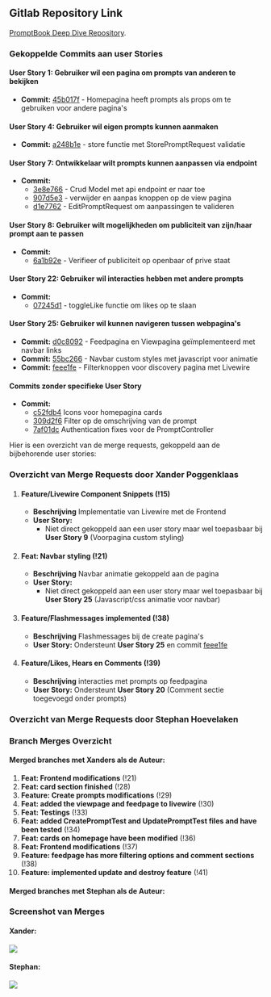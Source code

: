 ## Gitlab Repository Link

[PromptBook Deep Dive Repository](https://github.com/s-hoevelaken/prompt-book).

### Gekoppelde Commits aan user Stories

#### User Story 1: Gebruiker wil een pagina om prompts van anderen te bekijken

- **Commit:** [45b017f](https://github.com/s-hoevelaken/prompt-book/commit/45b017fbeef42845fd4f8a107e26855f40fe3fe6) - Homepagina heeft prompts als props om te gebruiken voor andere pagina's


#### User Story 4: Gebruiker wil eigen prompts kunnen aanmaken

- **Commit:** [a248b1e](https://github.com/s-hoevelaken/prompt-book/commit/a248b1ec0082e73430cbb4966a1b55b4a6c91a7f) - store functie met StorePromptRequest validatie


 #### User Story 7: Ontwikkelaar wilt prompts kunnen aanpassen via endpoint

- **Commit:** 
    - [3e8e766](https://github.com/s-hoevelaken/prompt-book/commit/3e8e76660a849f6897a72ece6f3c3f06c8019e2d) - Crud Model met api endpoint er naar toe
    - [907d5e3](https://github.com/s-hoevelaken/prompt-book/commit/907d5e322fb32475d8345ea869ab3c3d56b8e32f) - verwijder en aanpas knoppen op de view pagina
    - [d1e7762](https://github.com/s-hoevelaken/prompt-book/commit/d1e776221f67c5b003d4f135d7d28d54314104e3) - EditPromptRequest om aanpassingen te valideren

#### User Story 8: Gebruiker wilt mogelijkheden om publiciteit van zijn/haar prompt aan te passen

- **Commit:** 
    - [6a1b92e](https://github.com/s-hoevelaken/prompt-book/commit/6a1b92ec543d8b54a4dfa9047ad3e758a5236d2b) - Verifieer of publiciteit op openbaar of prive staat


#### User Story 22: Gebruiker wil interacties hebben met andere prompts

- **Commit:** 
    - [07245d1](https://github.com/s-hoevelaken/prompt-book/commit/07245d16ff925d1535af315cf8d77f0d74e8011f) - toggleLike functie om likes op te slaan

#### User Story 25: Gebruiker wil kunnen navigeren tussen webpagina's

- **Commit:** [d0c8092](https://github.com/s-hoevelaken/prompt-book/commit/d0c80927b7b2cfe8622ec469f2178ed880354c1f) - Feedpagina en Viewpagina geïmplementeerd met navbar links 
 - **Commit:** [55bc266](https://github.com/s-hoevelaken/prompt-book/commit/55bc2664ef1203357832466a18731083a8db6eb4) - Navbar custom styles met javascript voor animatie
 - **Commit:** [feee1fe](https://github.com/s-hoevelaken/prompt-book/commit/feee1fe1f8186ac63be7e86c888e919481fb9b76) - Filterknoppen voor discovery pagina met Livewire

#### Commits zonder specifieke User Story

- **Commit:**
    - [c52fdb4](https://github.com/s-hoevelaken/prompt-book/commit/c52fdb47299203ae7747c8b3e208930ac1414cd7) Icons voor homepagina cards
    - [309d2f6](https://github.com/s-hoevelaken/prompt-book/commit/309d2f605fc6cccebb738b419a6a3e372ab285ed) 
    Filter op de omschrijving van de prompt
    - [7af01dc](https://github.com/s-hoevelaken/prompt-book/commit/7af01dce16affe4e680549ea1efe1eb6cdf35dc9) 
    Authentication fixes voor de PromptController

Hier is een overzicht van de merge requests, gekoppeld aan de bijbehorende user stories:

### Overzicht van Merge Requests door Xander Poggenklaas

1. #### Feature/Livewire Component Snippets (!15)
    - **Beschrijving** Implementatie van Livewire met de Frontend
    - **User Story:**
        - Niet direct gekoppeld aan een user story maar wel toepasbaar bij **User Story 9** (Voorpagina custom styling)

2. #### Feat: Navbar styling (!21)
    - **Beschrijving** Navbar animatie gekoppeld aan de pagina
    - **User Story:**
        - Niet direct gekoppeld aan een user story maar wel toepasbaar bij **User Story 25** (Javascript/css animatie voor navbar)

3. #### Feature/Flashmessages implemented (!38)
    - **Beschrijving** Flashmessages bij de create pagina's
    - **User Story:** Ondersteunt **User Story 25** en commit [feee1fe](https://github.com/s-hoevelaken/prompt-book/commit/feee1fe1f8186ac63be7e86c888e919481fb9b76)
    
4. #### Feature/Likes, Hears en Comments (!39)
    - **Beschrijving** interacties met prompts op feedpagina
    - **User Story:** Ondersteunt **User Story 20** (Comment sectie toegevoegd onder prompts)
    

### Overzicht van Merge Requests door Stephan Hoevelaken

<!-- zet hier de merges -->

### Branch Merges Overzicht

#### Merged branches met Xanders als de Auteur:

1. **Feat: Frontend modifications** (!21)
2. **Feat: card section finished** (!28)
3. **Feature: Create prompts modifications** (!29)
4. **Feat: added the viewpage and feedpage to livewire** (!30)
5. **Feat: Testings** (!33)
6. **Feat: added CreatePromptTest and UpdatePromptTest files and have been tested** (!34)
7. **Feat: cards on homepage have been modified** (!36)
8. **Feat: Frontend modifications** (!37)
9. **Feature: feedpage has more filtering options and comment sections** (!38)
10. **Feature: implemented update and destroy feature** (!41)

#### Merged branches met Stephan als de Auteur:

<!-- zet hier de merges -->

### Screenshot van Merges

#### Xander:
<img src="./3.6 Versiebeheer/merges/Xander_merges.png">

<br>

#### Stephan:
<img src="./3.6 Versiebeheer/merges/Stephan_merges.png">